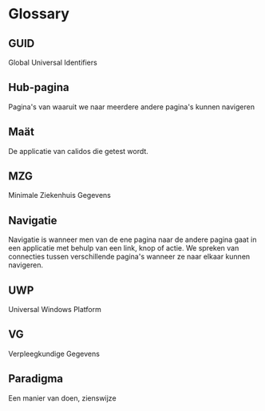 # Glossary

## GUID

Global Universal Identifiers

## Hub-pagina

Pagina's van waaruit we naar meerdere andere pagina's kunnen navigeren

## Maät

De applicatie van calidos die getest wordt. 

## MZG

Minimale Ziekenhuis Gegevens

## Navigatie

Navigatie is wanneer men van de ene pagina naar de andere pagina gaat in een applicatie met behulp van een link, knop of actie. We spreken van connecties tussen verschillende pagina's wanneer ze naar elkaar kunnen navigeren.

## UWP

Universal Windows Platform

## VG

Verpleegkundige Gegevens

## Paradigma

Een manier van doen, zienswijze